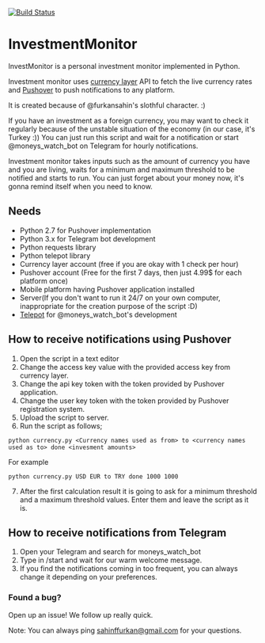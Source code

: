 [![Build Status](https://travis-ci.com/furkansahin/InterviewWork.svg?token=RNbzVctqSpCFa4kK2yzq&branch=master)](https://travis-ci.com/furkansahin/InterviewWork)

# InvestmentMonitor
InvestMonitor is a personal investment monitor implemented in Python.

Investment monitor uses [currency layer](http://currencylayer.com) API to fetch the live currency rates and [Pushover](https://pushover.net) to push notifications to any platform. 

It is created because of @furkansahin's slothful character. :)

If you have an investment as a foreign currency, you may want to check it regularly because of the unstable situation of the economy (in our case, it's Turkey :)) You can just run this script and wait for a notification or start @moneys_watch_bot on Telegram for hourly notifications.

Investment monitor takes inputs such as the amount of currency you have and you are living, waits for a minimum and maximum threshold to be notified and starts to run. You can just forget about your money now, it's gonna remind itself when you need to know.

## Needs
* Python 2.7 for Pushover implementation
* Python 3.x for Telegram bot development
 * Python requests library
 * Python telepot library
* Currency layer account (free if you are okay with 1 check per hour)
* Pushover account (Free for the first 7 days, then just 4.99$ for each platform once)
* Mobile platform having Pushover application installed
* Server(If you don't want to run it 24/7 on your own computer, inappropriate for the creation purpose of the script :D)
* [Telepot](http://telepot.readthedocs.io/en/latest/) for @moneys_watch_bot's development

## How to receive notifications using Pushover
1. Open the script in a text editor
2. Change the access key value with the provided access key from currency layer.
3. Change the api key token with the token provided by Pushover application.
4. Change the user key token with the token provided by Pushover registration system.
5. Upload the script to server.
6. Run the script as follows;

  ```
  python currency.py <Currency names used as from> to <currency names used as to> done <invesment amounts>
  ```
  
  For example
  
  ```
  python currency.py USD EUR to TRY done 1000 1000
  ```
  
7. After the first calculation result it is going to ask for a minimum threshold and a maximum threshold values. Enter them and leave the script as it is.

## How to receive notifications from Telegram
1. Open your Telegram and search for moneys_watch_bot
2. Type in /start and wait for our warm welcome message.
3. If you find the notifications coming in too frequent, you can always change it depending on your preferences.

### Found a bug?
Open up an issue! We follow up really quick.

Note: You can always ping sahinffurkan@gmail.com for your questions.
